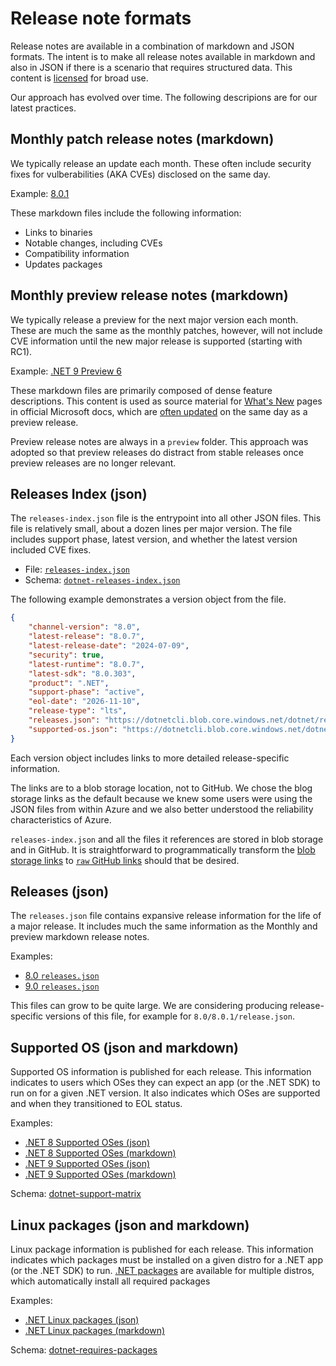 # Release note formats

Release notes are available in a combination of markdown and JSON formats. The intent is to make all release notes available in markdown and also in JSON if there is a  scenario that requires structured data. This content is [licensed](./license-information.md) for broad use.

Our approach has evolved over time. The following descripions are for our latest practices.

## Monthly patch release notes (markdown)

We typically release an update each month. These often include security fixes for vulberabilities (AKA CVEs) disclosed on the same day.

Example: [8.0.1](8.0/8.0.1/8.0.1.md)

These markdown files include the following information:

- Links to binaries
- Notable changes, including CVEs
- Compatibility information
- Updates packages

## Monthly preview release notes (markdown)

We typically release a preview for the next major version each month. These are much the same as the monthly patches, however, will not include CVE information until the new major release is supported (starting with RC1).

Example: [.NET 9 Preview 6](./9.0/preview/preview6/README.md)

These markdown files are primarily composed of dense feature descriptions. This content is used as source material for [What's New](https://learn.microsoft.com/dotnet/core/whats-new/dotnet-9/overview) pages in official Microsoft docs, which are [often updated](https://github.com/dotnet/docs/pulls?q=is%3Apr+What%27s+New) on the same day as a preview release.

Preview release notes are always in a `preview` folder. This approach was adopted so that preview releases do distract from stable releases once preview releases are no longer relevant.

## Releases Index (json)

The `releases-index.json` file is the entrypoint into all other JSON files. This file is relatively small, about a dozen lines per major version. The file includes support phase, latest version, and whether the latest version included CVE fixes.

- File: [`releases-index.json`](./releases-index.json)
- Schema: [`dotnet-releases-index.json`](https://json.schemastore.org/dotnet-releases-index.json)

The following example demonstrates a version object from the file.

```json
{
    "channel-version": "8.0",
    "latest-release": "8.0.7",
    "latest-release-date": "2024-07-09",
    "security": true,
    "latest-runtime": "8.0.7",
    "latest-sdk": "8.0.303",
    "product": ".NET",
    "support-phase": "active",
    "eol-date": "2026-11-10",
    "release-type": "lts",
    "releases.json": "https://dotnetcli.blob.core.windows.net/dotnet/release-metadata/8.0/releases.json",
    "supported-os.json": "https://dotnetcli.blob.core.windows.net/dotnet/release-metadata/8.0/supported-os.json"
}
```

Each version object includes links to more detailed release-specific information.

The links are to a blob storage location, not to GitHub. We chose the blog storage links as the default because we knew some users were using the JSON files from within Azure and we also better understood the reliability characteristics of Azure.

`releases-index.json` and all the files it references are stored in blob storage and in GitHub. It is straightforward to programmatically transform the [blob storage links](https://dotnetcli.blob.core.windows.net/dotnet/release-metadata/releases-index.json) to [`raw` GitHub links](https://raw.githubusercontent.com/dotnet/core/main/release-notes/releases-index.json) should that be desired.

## Releases (json)

The `releases.json` file contains expansive release information for the life of a major release. It includes much the same information as the Monthly and preview markdown release notes.

Examples:

- [8.0 `releases.json`](./8.0/releases.json)
- [9.0 `releases.json`](./9.0/releases.json)

This files can grow to be quite large. We are considering producing release-specific versions of this file, for example for `8.0/8.0.1/release.json`.

## Supported OS (json and markdown)

Supported OS information is published for each release. This information indicates to users which OSes they can expect an app (or the .NET SDK) to run on for a given .NET version. It also indicates which OSes are supported and when they transitioned to EOL status.

Examples:

- [.NET 8 Supported OSes (json)](./8.0/supported-os.json)
- [.NET 8 Supported OSes (markdown)](./8.0/supported-os.md)
- [.NET 9 Supported OSes (json)](./9.0/supported-os.json)
- [.NET 9 Supported OSes (markdown)](./9.0/supported-os.md)

Schema: [dotnet-support-matrix](./schema/dotnet-support-matrix.json)

## Linux packages (json and markdown)

Linux package information is published for each release. This information indicates which packages must be installed on a given distro for a .NET app (or the .NET SDK) to run. [.NET packages](../linux.md) are available for multiple distros, which automatically install all required packages

Examples:

- [.NET Linux packages (json)](9.0/linux-packages.json)
- [.NET Linux packages (markdown)](9.0/linux-packages.md)

Schema: [dotnet-requires-packages](./schema/dotnet-required-packages.json)
